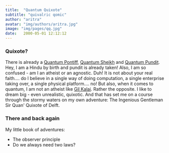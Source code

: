 ```yaml
---
title:  "Quantum Quixote"
subtitle: "quivalric qomic"
author: "aritra"
avatar: "img/authors/aritra.jpg"
image: "img/pages/qq.jpg"
date:   2000-05-01 12:12:12
---
```


### Quixote?
There is already a [Quantum Pontiff](http://dabacon.org/pontiff/), [Quantum Sheikh](https://www.quantumsheikh.com/) and [Quantum Pundit](http://quantumpundit.blogspot.com/). Hey, I am a Hindu by birth and pundit is already taken! Also, I am so confused - am I an atheist or an agnostic. Duh! It is not about your real faith.... do I believe in a single way of doing computation, a single enterprise taking over, a single physical platform.... no! But also, when it comes to quantum, I am not an atheist like [Gil Kalai](https://gilkalai.wordpress.com/). Rather the opposite. I like to dream big - even unrealistic, quixotic. And that has set me on a course through the stormy waters on my own adventure: The Ingenious Gentleman Sir Quan' Quixote of Delft.

### There and back again

My little book of adventures:

* The observer principle
* Do we always need two laws?